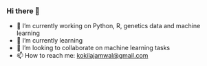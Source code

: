 ### Hi there 👋

<!--
**KokilaJamwal/KokilaJamwal** is a ✨ _special_ ✨ repository because its `README.md` (this file) appears on your GitHub profile.

Here are some ideas to get you started:
-->
- 🔭 I’m currently working on Python, R, genetics data and  machine learning 
- 🌱 I’m currently learning
- 👯 I’m looking to collaborate on machine learning tasks
- 📫 How to reach me: kokilajamwal@gmail.com

